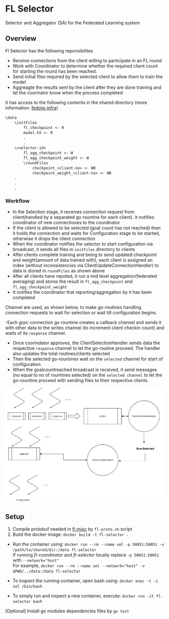 # FL Selector
Selector and Aggregator (SA) for the Federated Learning system

## Overview
Fl Selector has the following reponsibilites
- Receive connections from the client willing to participate in an FL round
- Work with Coordinator to determine whether the required client count for starting the round has been reached.
- Send initial files required by the selected client to allow them to train the model 
- Aggreagte the results sent by the client after they are done training and let the coorinator know when the process completed

It has access to the following contents in the shared directory (more information: [fedota-infra](https://github.com/fedota/fedota-infra))
```
\data 
	\initFiles
		fl_checkpoint <- R
		model.h5 <- R
		.
		.
	\<selector-id>
		fl_agg_checkpoint <- W
		fl_agg_checkpoint_weight <- W
		\roundFiles
			checkpoint_<client-no> <- WR
			checkpoint_weight_<client-no> <- WR
	.
	.
	.
```

### Workflow
- In the Selection stage, it receives connection request from client(handled by a separated go rountine for each client). It notifies coordinator of new connectiones to the coordinator
- If the client is allowed to be selected (goal count has not reached) then it holds the connection and waits for Configuration stage to be started, otherwise it drops the client connection
- When the coordinator notifies the selector to start configuration via broadcast, it sends all files in `initFiles` directory to clients
- After clients complete training and being to send updated checkpoint and weight(amount of data trained with), each client is assigned an index (without inconsistencies via ClientUpdateConnectionHandler) to data is stored in `roundFiles` as shown above
- After all clients have repoted, it run a mid level aggregation(federated averaging) and stores the result in `fl_agg_checkpoint` and `fl_agg_checkpoint_weight`
- It notifies the coordinator that reporting/aggregation by it has been completed

Channel are used, as shown below, to make go-routines handling connection requests to wait for selection or wait till configuration begins. 

-Each grpc connection go rountine creates a callback channel and sends it with other data to the writes channel (to increment client checkin count) and waits of its `response` channel. 
- Once coorindator approves, the ClientSelectionHandler sends data the respective `response` channel to let the go-routine proceed. The handler also updates the total routines/clients selected
- Then the selected go-rountines wait on the `selected` channel for start of configuration. 
- When the goalcountreached broadcast is received, it send messages (no equal to no of rountines selected) on the `selected channel` to let the go-rountine proceed with sending files to their respective clients. 

<img src="images/channels.png" width=600>

## Setup 
1. Compile protobuf needed in [fl-misc](https://github.com/fedota/fl-misc) by `fl-proto.sh` script
2. Build the docker image:
	`docker build -t fl-selector .`

- Run the container using:
`docker run --rm --name sel -p 50051:50051 -v /path/to/shared/dir:/data fl-selector` \
If running *fl-coordinator* and *fl-selector* locally replace `-p 50051:50051` with `--network="host"`\
For example, `docker run --rm --name sel --network="host" -v $PWD/../data:/data fl-selector` 

- To inspect the running container, open bash using:
`docker exec -t -i sel /bin/bash`

- To simply run and inspect a new container, execute:
`docker run -it fl-selector bash`

[Optional] Install go modules dependencies files by `go test`
